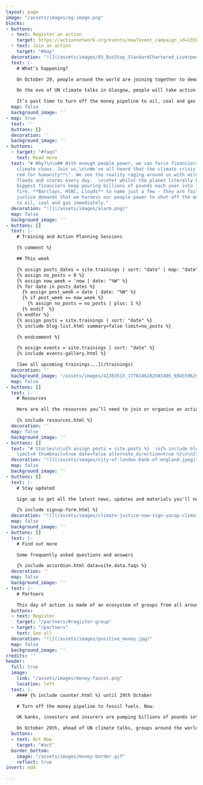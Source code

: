 ```yaml
---
layout: page
image: "/assets/images/og-image.png"
blocks:
- buttons:
  - text: Register an action
    target: https://actionnetwork.org/events/new?event_campaign_id=13583
  - text: Join an action
    target: "#map"
  decoration: "![](/assets/images/03_BusStop_StandardChartered_Liverpool_2021-1024x768.jpeg)"
  text: |-
    # What’s happening?

    On October 29, people around the world are joining together to demand that bankers, insurers and fund managers **Defund Climate Chaos**.

    On the eve of UN climate talks in Glasgow, people will take action and lay climate justice memorials to make it clear - in location and message alike - at whose doorstep the blame for climate injustice lies.

    It’s past time to turn off the money pipeline to oil, coal and gas companies and start investing in climate justice and a safer future for us all.
  map: false
  background_image: ''
- map: true
  text: ''
  buttons: []
  decoration: ''
  background_image: ''
- buttons:
  - target: "#faqs"
    text: Read more
  text: "# Why?\n\n## With enough people power, we can force financiers to defund
    climate chaos. Join us.\n\nWe've all heard that the climate crisis means \"**code
    red for humanity**\". We see the reality raging around us with wildfires, fires,
    floods and storms every day.  \n\nYet whilst the planet literally burns, the UK’s
    biggest financiers keep pouring billions of pounds each year into fuelling the
    fire. **Barclays, HSBC, Lloyds** to name just a few - they are failing us.\n\nClimate
    justice demands that we harness our people power to shut off the money pipeline
    to oil, coal and gas immediately."
  decoration: "![](/assets/images/alarm.png)"
  map: false
  background_image: ''
- buttons: []
  text: |-
    # Training and Action Planning Sessions

    {% comment %}

    ## This week

    {% assign posts_dates = site.trainings | sort: "date" | map: "date" %}
    {% assign no_posts = 0 %}
    {% assign now_week = 'now | date: "%W" %}
    {% for date in posts_dates %}
      {% assign post_week = date | date: "%W" %}
      {% if post_week == now_week %}
        {% assign no_posts = no_posts | plus: 1 %}
      {% endif  %}
    {% endfor %}
    {% assign posts = site.trainings | sort: "date" %}
    {% include blog-list.html summary=false limit=no_posts %}

    {% endcomment %}

    {% assign events = site.trainings | sort: "date" %}
    {% include events-gallery.html %}

    [See all upcoming trainings...](/trainings)
  decoration: ''
  background_image: "/assets/images/41363513_1776146282501405_6945596299618025472_o-600x600.jpeg"
  map: false
- buttons: []
  text: |-
    # Resources

    Here are all the resources you’ll need to join or organise an action of your own to #DefundClimateChaos on October 29 (and beyond!):

    {% include resources.html %}
  decoration: ''
  map: false
  background_image: ''
- buttons: []
  text: "# Stories\n\n{% assign posts = site.posts %}  \n{% include blog-list.html
    limit=4 thumbnail=true date=false alternate_direction=true %}\n\n[See all stories...](/news)"
  decoration: "![](/assets/images/city-of-london-bank-of-england.jpeg)"
  map: false
  background_image: ''
- buttons: []
  text: |-
    # Stay updated

    Sign up to get all the latest news, updates and materials you'll need as we get closer to October 29

    {% include signup-form.html %}
  decoration: "![](/assets/images/climate-justice-now-sign-yacap-climate-strike-2020.png)"
  map: false
  background_image: ''
- buttons: []
  text: |-
    # Find out more

    Some frequently asked questions and answers

    {% include accordion.html data=site.data.faqs %}
  decoration: ''
  map: false
  background_image: ''
- text: |-
    # Partners

    This day of action is made of an ecosystem of groups from all around the UK.
  buttons:
  - text: Register
    target: "/partners/#register-group"
  - target: "/partners"
    text: See all
  decoration: "![](/assets/images/positive_money.jpg)"
  map: false
  background_image: ''
credits: ''
header:
  full: true
  image:
    link: "/assets/images/money-faucet.png"
    location: left
  text: |-
    #### {% include counter.html %} until 29th October

    # Turn off the money pipeline to fossil fuels. Now.

    UK banks, investors and insurers are pumping billions of pounds into fossil fuels that worsen the climate crisis.

    On October 29th, ahead of UN climate talks, groups around the world and UK are rising up to demand that the UK government and corporations **#DefundClimateChaos**.
  buttons:
  - text: Act Now
    target: "#act"
  border_bottom:
    image: "/assets/images/money-border.gif"
    reflect: true
invert: odd

---
```

